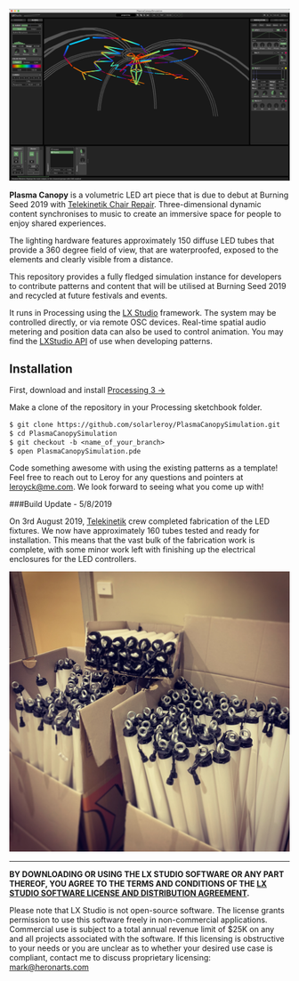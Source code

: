 ![PlasmaCanopySimulation](media/pc-screenshot.png)

**Plasma Canopy** is a volumetric LED art piece that is due to debut at Burning Seed 2019 with [Telekinetik Chair Repair](https://telekinetik.org). Three-dimensional dynamic content synchronises to music to create an immersive space for people to enjoy shared experiences.

The lighting hardware features approximately 150 diffuse LED tubes that provide a 360 degree field of view, that are waterproofed, exposed to the elements and clearly visible from a distance.

This repository provides a fully fledged simulation instance for developers to contribute patterns and content that will be utilised at Burning Seed 2019 and recycled at future festivals and events.

It runs in Processing using the [LX Studio](https://github.com/heronarts/LXStudio) framework. The system may be controlled directly, or via remote OSC devices. Real-time spatial audio metering and position data can also be used to control animation. You may find the [LXStudio API](http://lx.studio/api/) of use when developing patterns.

## Installation

First, download and install [Processing 3 &rarr;](https://processing.org/download/?processing)

Make a clone of the repository in your Processing sketchbook folder.

```Shell
$ git clone https://github.com/solarleroy/PlasmaCanopySimulation.git
$ cd PlasmaCanopySimulation
$ git checkout -b <name_of_your_branch>
$ open PlasmaCanopySimulation.pde
```

Code something awesome with using the existing patterns as a template! Feel free to reach out to Leroy for any questions and pointers at leroyck@me.com. We look forward to seeing what you come up with!

###Build Update - 5/8/2019

On 3rd August 2019, [Telekinetik](https://telekinetik.org) crew completed fabrication of the LED fixtures. We now have approximately 160 tubes tested and ready for installation. This means that the vast bulk of the fabrication work is complete, with some minor work left with finishing up the electrical enclosures for the LED controllers. 

![PlasmaCanopySimulation](media/pc-tubes-built.jpg)

---

**BY DOWNLOADING OR USING THE LX STUDIO SOFTWARE OR ANY PART THEREOF, YOU AGREE TO THE TERMS AND CONDITIONS OF THE [LX STUDIO SOFTWARE LICENSE AND DISTRIBUTION AGREEMENT](http://lx.studio/license).**

Please note that LX Studio is not open-source software. The license grants permission to use this software freely in non-commercial applications. Commercial use is subject to a total annual revenue limit of $25K on any and all projects associated with the software. If this licensing is obstructive to your needs or you are unclear as to whether your desired use case is compliant, contact me to discuss proprietary licensing: mark@heronarts.com